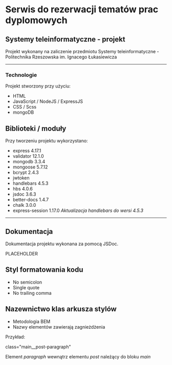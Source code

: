 # Serwis do rezerwacji tematów prac dyplomowych

## Systemy teleinformatyczne - projekt

Projekt wykonany na zaliczenie przedmiotu Systemy teleinformatyczne - Politechnika Rzeszowska im. Ignacego Łukasiewicza

---

### Technologie

Projekt stworzony przy użyciu:

* HTML
* JavaScript / NodeJS / ExpressJS
* CSS / Scss
* mongoDB

## Biblioteki / moduły

Przy tworzeniu projektu wykorzystano:

* express 4.17.1
* validator 12.1.0
* mongodb 3.3.4
* mongoose 5.7.12
* bcrypt 2.4.3
* jwtoken
* handlebars 4.5.3
* hbs 4.0.6
* jsdoc 3.6.3
* better-docs 1.4.7
* chalk 3.0.0
* express-session 1.17.0
_Aktualizacja handlebars do wersi 4.5.3_

---

## Dokumentacja

Dokumentacja projektu wykonana za pomocą JSDoc.

PLACEHOLDER

## Styl formatowania kodu

* No semicolon
* Single quote
* No trailing comma

## Nazewnictwo klas arkusza stylów

* Metodologia BEM
* Nazwy elementów zawierają zagnieżdżenia

Przykład:

class="main__post-paragraph"

Element _paragraph_ wewnątrz elementu _post_ należący do bloku _main_
